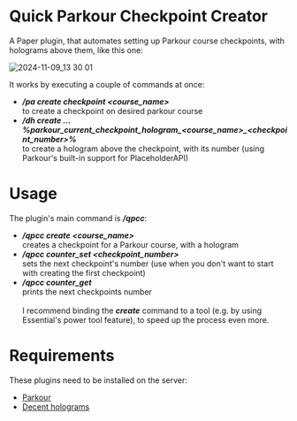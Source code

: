 # Quick Parkour Checkpoint Creator

A Paper plugin, that automates setting up Parkour course checkpoints, with holograms above them, like this one:

![2024-11-09_13 30 01](https://github.com/user-attachments/assets/8f1ef821-7252-4988-9e86-e427715df970)




It works by executing a couple of commands at once:
- ***/pa create checkpoint <course_name>*** <br>to create a checkpoint on desired parkour course
- ***/dh create ... %parkour_current_checkpoint_hologram_<course_name>_<checkpoint_number>%*** <br>to create a hologram above the checkpoint, with its number (using Parkour's built-in support for PlaceholderAPI)
# Usage
The plugin's main command is ***/qpcc***:<br>
- ***/qpcc create <course_name>***<br>creates a checkpoint for a Parkour course, with a hologram
- ***/qpcc counter_set <checkpoint_number>***<br> sets the next checkpoint's number (use when you don't want to start with creating the first checkpoint)
- ***/qpcc counter_get***<br> prints the next checkpoints number<br><br>
I recommend binding the ***create*** command to a tool (e.g. by using Essential's power tool feature), to speed up the process even more.

# Requirements
These plugins need to be installed on the server:<br>
- [Parkour](https://www.spigotmc.org/resources/parkour.23685/) <br>
- [Decent holograms](https://www.spigotmc.org/resources/decentholograms-1-8-1-21-1-papi-support-no-dependencies.96927/)




